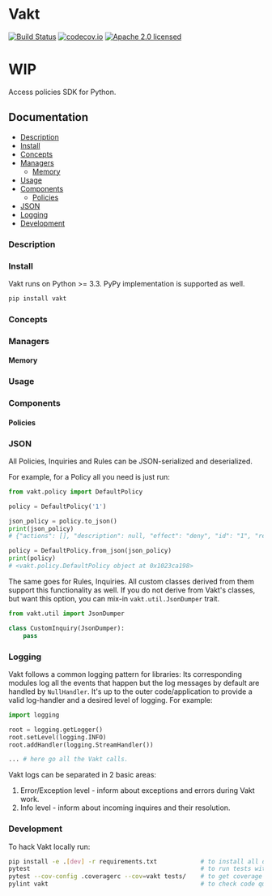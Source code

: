 # Vakt

[![Build Status](https://travis-ci.org/kolotaev/vakt.svg?branch=master)](https://travis-ci.org/kolotaev/vakt)
[![codecov.io](https://codecov.io/github/kolotaev/vakt/coverage.svg?branch=master)](https://codecov.io/github/kolotaev/vakt?branch=master)
[![Apache 2.0 licensed](https://img.shields.io/badge/License-Apache%202.0-yellow.svg)](https://raw.githubusercontent.com/kolotaev/vakt/master/LICENSE)

# WIP

Access policies SDK for Python.

## Documentation

- [Description](#description)
- [Install](#install)
- [Concepts](#concepts)
- [Managers](#managers)
    - [Memory](#memory)
- [Usage](#usage)
- [Components](#components)
	- [Policies](#policies)
- [JSON](#json)
- [Logging](#logging)
- [Development](#development)


### Description

### Install

Vakt runs on Python >= 3.3.
PyPy implementation is supported as well.

```bash
pip install vakt
```

### Concepts

### Managers

#### Memory

### Usage

### Components

#### Policies

### JSON

All Policies, Inquiries and Rules can be JSON-serialized and deserialized.

For example, for a Policy all you need is just run:
```python
from vakt.policy import DefaultPolicy

policy = DefaultPolicy('1')

json_policy = policy.to_json()
print(json_policy)
# {"actions": [], "description": null, "effect": "deny", "id": "1", "resources": [], "rules": {}, "subjects": []}

policy = DefaultPolicy.from_json(json_policy)
print(policy)
# <vakt.policy.DefaultPolicy object at 0x1023ca198>
```

The same goes for Rules, Inquiries.
All custom classes derived from them support this functionality as well.
If you do not derive from Vakt's classes, but want this option, you can mix-in `vakt.util.JsonDumper` trait.

```python
from vakt.util import JsonDumper

class CustomInquiry(JsonDumper):
    pass
```

### Logging

Vakt follows a common logging pattern for libraries:
Its corresponding modules log all the events that happen but the log messages by default are handled by `NullHandler`.
It's up to the outer code/application to provide a valid log-handler and a desired level of logging. For example:

```python
import logging

root = logging.getLogger()
root.setLevel(logging.INFO)
root.addHandler(logging.StreamHandler())

... # here go all the Vakt calls.
```

Vakt logs can be separated in 2 basic areas:
1. Error/Exception level - inform about exceptions and errors during Vakt work.
2. Info level - inform about incoming inquires and their resolution.


### Development

To hack Vakt locally run:

```bash
pip install -e .[dev] -r requirements.txt            # to install all dependencies
pytest                                               # to run tests with coverage report
pytest --cov-config .coveragerc --cov=vakt tests/    # to get coverage report
pylint vakt                                          # to check code quality with PyLint
```
